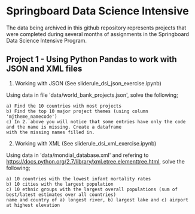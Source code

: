 # Springboard Data Science Intensive

The data being archived in this github repository represents projects that were completed during several months of assignments in the Springboard Data Science Intensive Program.

## Project 1 - Using Python Pandas to work with JSON and XML files 

1. Working with JSON (See sliderule_dsi_json_exercise.ipynb)

Using data in file 'data/world_bank_projects.json', solve the following;

    a) Find the 10 countries with most projects
    b) Find the top 10 major project themes (using column 'mjtheme_namecode')
    c) In 2. above you will notice that some entries have only the code and the name is missing. Create a dataframe
    with the missing names filled in.

    

2. Working with XML (See sliderule_dsi_xml_exercise.ipynb)

Using data in 'data/mondial_database.xml' and refering to https://docs.python.org/2.7/library/xml.etree.elementtree.html, solve the following;

    a) 10 countries with the lowest infant mortality rates
    b) 10 cities with the largest population
    c) 10 ethnic groups with the largest overall populations (sum of best/latest estimates over all countries)
    name and country of a) longest river, b) largest lake and c) airport at highest elevation
